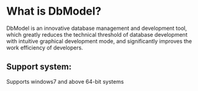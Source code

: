 What is DbModel?
===================

DbModel is an innovative database management and development tool, which greatly reduces the technical threshold of database development with intuitive graphical development mode, and significantly improves the work efficiency of developers.

## Support system:

Supports windows7 and above 64-bit systems
